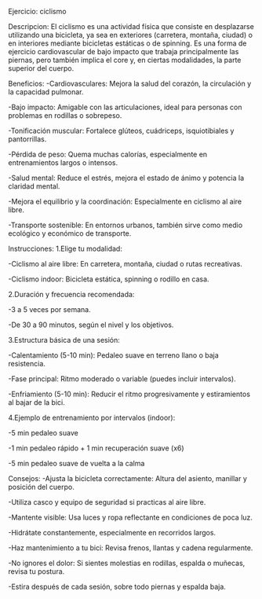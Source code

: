 Ejercicio: ciclismo

Descripcion:
El ciclismo es una actividad física que consiste en desplazarse utilizando una bicicleta, ya sea en exteriores (carretera, montaña, ciudad) o en interiores mediante bicicletas estáticas o de spinning. Es una forma de ejercicio cardiovascular de bajo impacto que trabaja principalmente las piernas, pero también implica el core y, en ciertas modalidades, la parte superior del cuerpo.

Beneficios:
-Cardiovasculares: Mejora la salud del corazón, la circulación y la capacidad pulmonar.

-Bajo impacto: Amigable con las articulaciones, ideal para personas con problemas en rodillas o sobrepeso.

-Tonificación muscular: Fortalece glúteos, cuádriceps, isquiotibiales y pantorrillas.

-Pérdida de peso: Quema muchas calorías, especialmente en entrenamientos largos o intensos.

-Salud mental: Reduce el estrés, mejora el estado de ánimo y potencia la claridad mental.

-Mejora el equilibrio y la coordinación: Especialmente en ciclismo al aire libre.

-Transporte sostenible: En entornos urbanos, también sirve como medio ecológico y económico de transporte.

Instrucciones:
1.Elige tu modalidad:

-Ciclismo al aire libre: En carretera, montaña, ciudad o rutas recreativas.

-Ciclismo indoor: Bicicleta estática, spinning o rodillo en casa.

2.Duración y frecuencia recomendada:

-3 a 5 veces por semana.

-De 30 a 90 minutos, según el nivel y los objetivos.

3.Estructura básica de una sesión:

-Calentamiento (5-10 min): Pedaleo suave en terreno llano o baja resistencia.

-Fase principal: Ritmo moderado o variable (puedes incluir intervalos).

-Enfriamiento (5-10 min): Reducir el ritmo progresivamente y estiramientos al bajar de la bici.

4.Ejemplo de entrenamiento por intervalos (indoor):

-5 min pedaleo suave

-1 min pedaleo rápido + 1 min recuperación suave (x6)

-5 min pedaleo suave de vuelta a la calma

Consejos:
-Ajusta la bicicleta correctamente: Altura del asiento, manillar y posición del cuerpo.

-Utiliza casco y equipo de seguridad si practicas al aire libre.

-Mantente visible: Usa luces y ropa reflectante en condiciones de poca luz.

-Hidrátate constantemente, especialmente en recorridos largos.

-Haz mantenimiento a tu bici: Revisa frenos, llantas y cadena regularmente.

-No ignores el dolor: Si sientes molestias en rodillas, espalda o muñecas, revisa tu postura.

-Estira después de cada sesión, sobre todo piernas y espalda baja.


